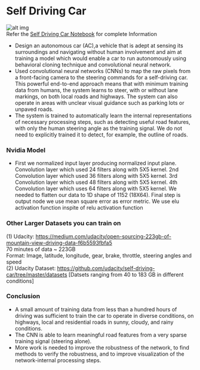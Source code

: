 # Self Driving Car
![alt img](https://cdn-images-1.medium.com/max/868/0*7dReqQXElneHBWUr.jpg)<br>
Refer the [Self Driving Car Notebook](https://github.com/Samyakb50/Self-driving-car-using-deep-neural-network-technique/blob/master/Self_driving_car_using_simulator.ipynb) for complete Information <br>

* Design an autonomous car (AC),a vehicle that is adept at sensing its surroundings and navigating without human involvement and aim at training a model which would enable a car to run autonomously using behavioral cloning technique and convolutional neural network. 
* Used convolutional neural networks (CNNs) to map the raw pixels from a front-facing camera to the steering commands for a self-driving car. This powerful end-to-end approach means that with minimum training data from humans, the system learns to steer, with or without lane markings, on both local roads and highways. The system can also operate in areas with unclear visual guidance such as parking lots or unpaved roads.
* The system is trained to automatically learn the internal representations of necessary processing steps, such as detecting useful road features, with only the human steering angle as the training signal. We do not need to explicitly trained it to detect, for example, the outline of roads.

### Nvidia Model
* First we normalized input layer producing normalized input plane. Convolution layer which used 24 filters along with 5X5 kernel. 2nd Convolution layer which used 36 filters along with 5X5 kernel. 3rd Convolution layer which used 48 filters along with 5X5 kernel. 4th Convolution layer which uses 64 filters along with 5X5 kernel. We needed to flatten our data to 1D shape of 1152 (18X64). Final step is output node we use mean square error as error metric. We use elu activation function inspite of relu activation function 


### Other Larger Datasets you can train on
(1) Udacity: https://medium.com/udacity/open-sourcing-223gb-of-mountain-view-driving-data-f6b5593fbfa5<br>
70 minutes of data ~ 223GB<br>
Format: Image, latitude, longitude, gear, brake, throttle, steering angles and speed<br>
(2) Udacity Dataset: https://github.com/udacity/self-driving-car/tree/master/datasets [Datsets ranging from 40 to 183 GB in different conditions]<br>

### Conclusion
* A small amount of training data from less than a hundred hours of driving was sufficient to train the car to operate in diverse conditions, on highways, local and residential roads in sunny, cloudy, and rainy conditions. 
* The CNN is able to learn meaningful road features from a very sparse training signal (steering alone).
* More work is needed to improve the robustness of the network, to find methods to verify the robustness, and to improve visualization of the network-internal processing steps.
